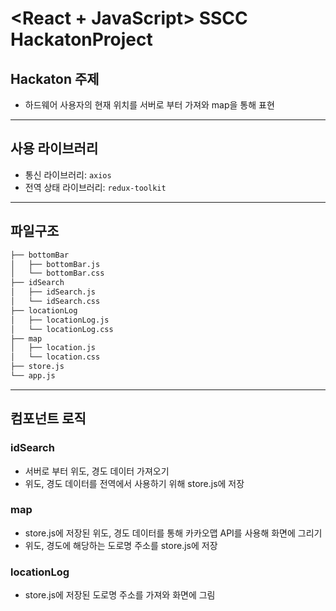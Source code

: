 # **<React + JavaScript> SSCC HackatonProject**

## **Hackaton 주제**

- 하드웨어 사용자의 현재 위치를 서버로 부터 가져와 map을 통해 표현

---

## **사용 라이브러리**

- 통신 라이브러리: `axios`
- 전역 상태 라이브러리: `redux-toolkit`

---

## **파일구조**

```bash
├── bottomBar
│   ├── bottomBar.js
│   └── bottomBar.css
├── idSearch
│   ├── idSearch.js
│   └── idSearch.css
├── locationLog
│   ├── locationLog.js
│   └── locationLog.css
├── map
│   ├── location.js
│   └── location.css
├── store.js
└── app.js
```

---

## **컴포넌트 로직**

### **idSearch**

- 서버로 부터 위도, 경도 데이터 가져오기
- 위도, 경도 데이터를 전역에서 사용하기 위해 store.js에 저장

### **map**

- store.js에 저장된 위도, 경도 데이터를 통해 카카오맵 API를 사용해 화면에 그리기
- 위도, 경도에 해당하는 도로명 주소를 store.js에 저장

### **locationLog**

- store.js에 저장된 도로명 주소를 가져와 화면에 그림
